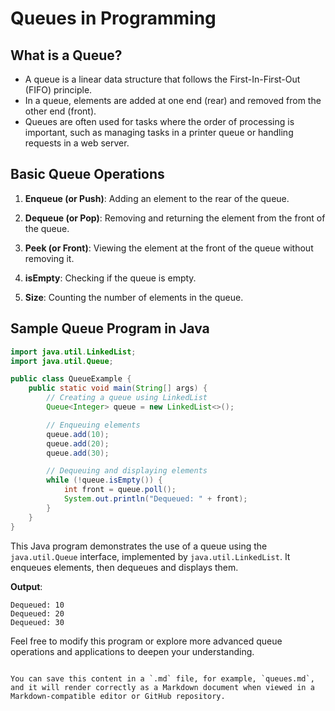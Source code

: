 
# Queues in Programming

## What is a Queue?

- A queue is a linear data structure that follows the First-In-First-Out (FIFO) principle.
- In a queue, elements are added at one end (rear) and removed from the other end (front).
- Queues are often used for tasks where the order of processing is important, such as managing tasks in a printer queue or handling requests in a web server.

## Basic Queue Operations

1. **Enqueue (or Push)**: Adding an element to the rear of the queue.

2. **Dequeue (or Pop)**: Removing and returning the element from the front of the queue.

3. **Peek (or Front)**: Viewing the element at the front of the queue without removing it.

4. **isEmpty**: Checking if the queue is empty.

5. **Size**: Counting the number of elements in the queue.

## Sample Queue Program in Java

```java
import java.util.LinkedList;
import java.util.Queue;

public class QueueExample {
    public static void main(String[] args) {
        // Creating a queue using LinkedList
        Queue<Integer> queue = new LinkedList<>();

        // Enqueuing elements
        queue.add(10);
        queue.add(20);
        queue.add(30);

        // Dequeuing and displaying elements
        while (!queue.isEmpty()) {
            int front = queue.poll();
            System.out.println("Dequeued: " + front);
        }
    }
}
```

This Java program demonstrates the use of a queue using the `java.util.Queue` interface, implemented by `java.util.LinkedList`. It enqueues elements, then dequeues and displays them.

**Output**:
```
Dequeued: 10
Dequeued: 20
Dequeued: 30
```

Feel free to modify this program or explore more advanced queue operations and applications to deepen your understanding.
```

You can save this content in a `.md` file, for example, `queues.md`, and it will render correctly as a Markdown document when viewed in a Markdown-compatible editor or GitHub repository.